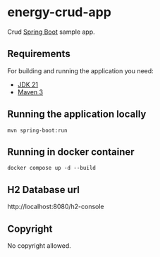 # energy-crud-app


Crud [Spring Boot](http://projects.spring.io/spring-boot/) sample app.

## Requirements

For building and running the application you need:

- [JDK 21](https://www.oracle.com/pl/java/technologies/downloads/)
- [Maven 3](https://maven.apache.org)

## Running the application locally


```shell
mvn spring-boot:run
```

## Running in docker container


```shell
docker compose up -d --build
```
## H2 Database url
http://localhost:8080/h2-console

## Copyright

No copyright allowed. 



